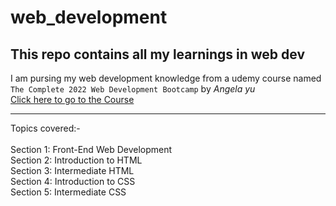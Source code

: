 # web_development
## This repo contains all my learnings in web dev
I am pursing my web development knowledge from a udemy course named `The Complete 2022 Web Development Bootcamp` by _Angela yu_<br />
[Click here to go to the Course](https://www.udemy.com/share/1013gG3@px65p4gySGAdOnBg2zWXNaC5Z2LKQYsR8L3fhY398BOEqc2hZUy8DATGaPd-ljNWjg==/)<br>
<hr>
Topics covered:-<br><br>
Section 1: Front-End Web Development<br>
Section 2: Introduction to HTML<br>
Section 3: Intermediate HTML<br>
Section 4: Introduction to CSS<br>
Section 5: Intermediate CSS<br>

